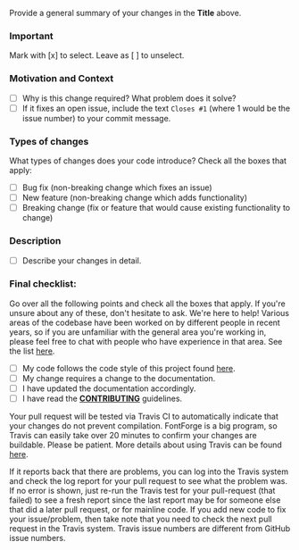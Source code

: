 Provide a general summary of your changes in the **Title** above.

### Important
Mark with [x] to select. Leave as [ ] to unselect.

### Motivation and Context
- [ ] Why is this change required? What problem does it solve?
- [ ] If it fixes an open issue, include the text `Closes #1` (where 1 would be the issue number) to your commit message.

### Types of changes
What types of changes does your code introduce? Check all the boxes that apply:
- [ ] Bug fix (non-breaking change which fixes an issue)
- [ ] New feature (non-breaking change which adds functionality)
- [ ] Breaking change (fix or feature that would cause existing functionality to change)

### Description
- [ ] Describe your changes in detail.

### Final checklist:
Go over all the following points and check all the boxes that apply. 
If you're unsure about any of these, don't hesitate to ask. We're here to help! Various areas of the codebase have been worked on by different people in recent years, so if you are unfamiliar with the general area you're working in, please feel free to chat with people who have experience in that area. See the list [here](https://github.com/fontforge/fontforge/blob/master/CONTRIBUTING.md#people-to-ask).
- [ ] My code follows the code style of this project found [here](https://github.com/fontforge/fontforge/blob/master/CONTRIBUTING.md#coding-style).
- [ ] My change requires a change to the documentation.
- [ ] I have updated the documentation accordingly.
- [ ] I have read the [**CONTRIBUTING**](./CONTRIBUTING.md) guidelines.

Your pull request will be tested via Travis CI to automatically indicate that your changes do not prevent compilation. FontForge is a big program, so Travis can easily take over 20 minutes to confirm your changes are buildable. Please be patient. More details about using Travis can be found [here](https://github.com/fontforge/fontforge/blob/master/CONTRIBUTING.md#using-travis-ci).  
  
If it reports back that there are problems, you can log into the Travis system and check the log report for your pull request to see what the problem was. If no error is shown, just re-run the Travis test for your pull-request (that failed) to see a fresh report since the last report may be for someone else that did a later pull request, or for mainline code. If you add new code to fix your issue/problem, then take note that you need to check the next pull request in the Travis system. Travis issue numbers are different from GitHub issue numbers.